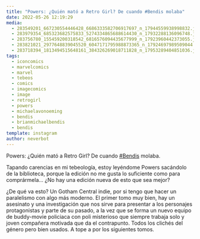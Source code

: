 ```yaml
---
title: "Powers: ¿Quién mató a Retro Girl? De cuando #Bendis molaba"
date: 2022-05-26 12:19:29
media: 
  - 283549201_667230554446428_6686333582706917697_n_17944559938998832.jpg
  - 283979354_685323682575833_5274334865688614430_n_17932288136096748.jpg
  - 283756780_155459200318542_6816576094435677999_n_17923960442373055.jpg
  - 283821021_2977648839045520_6047171795988873365_n_17924697989509044.jpg
  - 283718394_1813494515648161_384326269018711828_n_17953289404851036.jpg
tags: 
  - iconcomics
  - marvelcomics
  - marvel
  - tebeos
  - comics
  - imagecomics
  - image
  - retrogirl
  - powers
  - michaelavonoeming
  - bendis
  - brianmichaelbendis
  - bendis
template: instagram
author: neverbot
---
```


Powers: ¿Quién mató a Retro Girl? De cuando [#Bendis](/tags/bendis) molaba. 

Tapando carencias en mi tebeología, estoy leyéndome Powers sacándolo de la biblioteca, porque la edición no me gusta lo suficiente como para comprármela… ¿No hay una edición nueva de esto que sea mejor?

¿De qué va esto? Un Gotham Central indie, por si tengo que hacer un paralelismo con algo más moderno. El primer tomo muy bien, hay un asesinato y una investigación que nos sirve para presentar a los personajes protagonistas y parte de su pasado, a la vez que se forma un nuevo equipo de buddy-movie policiaca con poli misterioso que siempre trabaja solo y joven compañera motivada que da el contrapunto. Todos los clichés del género pero bien usados. A tope a por los siguientes tomos. 


